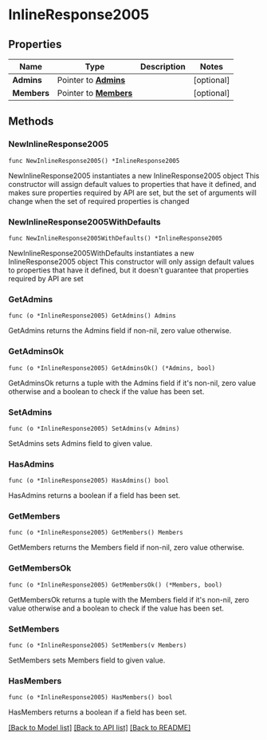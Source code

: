 # InlineResponse2005

## Properties

Name | Type | Description | Notes
------------ | ------------- | ------------- | -------------
**Admins** | Pointer to [**Admins**](Admins.md) |  | [optional] 
**Members** | Pointer to [**Members**](Members.md) |  | [optional] 

## Methods

### NewInlineResponse2005

`func NewInlineResponse2005() *InlineResponse2005`

NewInlineResponse2005 instantiates a new InlineResponse2005 object
This constructor will assign default values to properties that have it defined,
and makes sure properties required by API are set, but the set of arguments
will change when the set of required properties is changed

### NewInlineResponse2005WithDefaults

`func NewInlineResponse2005WithDefaults() *InlineResponse2005`

NewInlineResponse2005WithDefaults instantiates a new InlineResponse2005 object
This constructor will only assign default values to properties that have it defined,
but it doesn't guarantee that properties required by API are set

### GetAdmins

`func (o *InlineResponse2005) GetAdmins() Admins`

GetAdmins returns the Admins field if non-nil, zero value otherwise.

### GetAdminsOk

`func (o *InlineResponse2005) GetAdminsOk() (*Admins, bool)`

GetAdminsOk returns a tuple with the Admins field if it's non-nil, zero value otherwise
and a boolean to check if the value has been set.

### SetAdmins

`func (o *InlineResponse2005) SetAdmins(v Admins)`

SetAdmins sets Admins field to given value.

### HasAdmins

`func (o *InlineResponse2005) HasAdmins() bool`

HasAdmins returns a boolean if a field has been set.

### GetMembers

`func (o *InlineResponse2005) GetMembers() Members`

GetMembers returns the Members field if non-nil, zero value otherwise.

### GetMembersOk

`func (o *InlineResponse2005) GetMembersOk() (*Members, bool)`

GetMembersOk returns a tuple with the Members field if it's non-nil, zero value otherwise
and a boolean to check if the value has been set.

### SetMembers

`func (o *InlineResponse2005) SetMembers(v Members)`

SetMembers sets Members field to given value.

### HasMembers

`func (o *InlineResponse2005) HasMembers() bool`

HasMembers returns a boolean if a field has been set.


[[Back to Model list]](../README.md#documentation-for-models) [[Back to API list]](../README.md#documentation-for-api-endpoints) [[Back to README]](../README.md)


